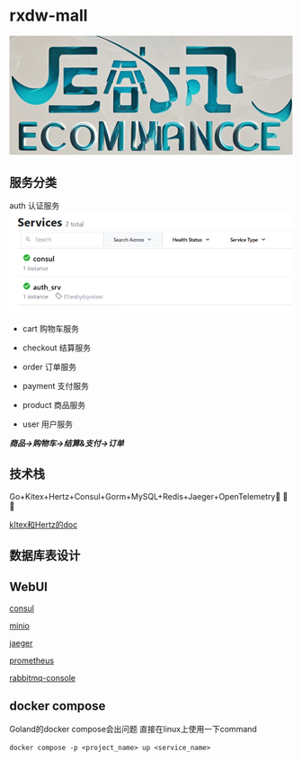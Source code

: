 # rxdw-mall

![.png](images/ReadMEpic/front.png)

## 服务分类

auth 认证服务![image.png](images/consul/image.png)

* cart 购物车服务
* checkout 结算服务

* order 订单服务
* payment 支付服务

* product 商品服务
* user 用户服务

***商品->购物车->结算&支付->订单***

## 技术栈

Go+Kitex+Hertz+Consul+Gorm+MySQL+Redis+Jaeger+OpenTelemetry🚀️ 🚀️ 🚀️

[kItex和Hertz的doc](https://www.cloudwego.io/)

## 数据库表设计

## WebUI

[consul](http://121.40.228.214:8500/)

[minio](http://121.40.228.214:19001/)

[jaeger](http://121.40.228.214:16686/)

[prometheus](http://121.40.228.214:3000/)

[rabbitmq-console](http://http://121.40.228.214:15672/)

## docker compose

Goland的docker compose会出问题 直接在linux上使用一下command

`docker compose -p <project_name> up <service_name>`
